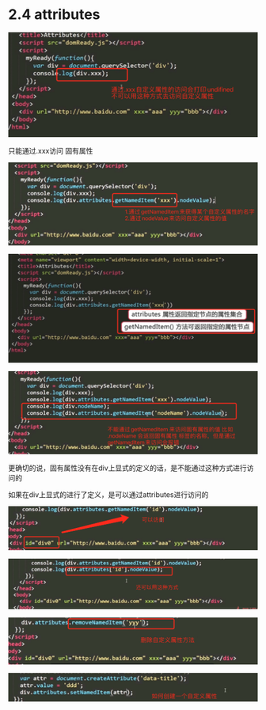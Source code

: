 # 2.4 attributes





![image-20210719052053312](../../image/image-20210719052053312.png)





只能通过.xxx访问  固有属性



![image-20210719052301206](../../image/image-20210719052301206.png)



![image-20210719052322640](../../image/image-20210719052322640.png)





![image-20210719052511193](../../image/image-20210719052511193.png)



更确切的说，固有属性没有在div上显式的定义的话，是不能通过这种方式进行访问的



如果在div上显式的进行了定义，是可以通过attributes进行访问的



![image-20210719052718428](../../image/image-20210719052718428.png)





![image-20210719052748655](../../image/image-20210719052748655.png)







![image-20210719052821054](../../image/image-20210719052821054.png)





![image-20210719053124507](../../image/image-20210719053124507.png)


